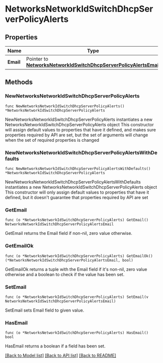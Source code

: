 # NetworksNetworkIdSwitchDhcpServerPolicyAlerts

## Properties

Name | Type | Description | Notes
------------ | ------------- | ------------- | -------------
**Email** | Pointer to [**NetworksNetworkIdSwitchDhcpServerPolicyAlertsEmail**](NetworksNetworkIdSwitchDhcpServerPolicyAlertsEmail.md) |  | [optional] 

## Methods

### NewNetworksNetworkIdSwitchDhcpServerPolicyAlerts

`func NewNetworksNetworkIdSwitchDhcpServerPolicyAlerts() *NetworksNetworkIdSwitchDhcpServerPolicyAlerts`

NewNetworksNetworkIdSwitchDhcpServerPolicyAlerts instantiates a new NetworksNetworkIdSwitchDhcpServerPolicyAlerts object
This constructor will assign default values to properties that have it defined,
and makes sure properties required by API are set, but the set of arguments
will change when the set of required properties is changed

### NewNetworksNetworkIdSwitchDhcpServerPolicyAlertsWithDefaults

`func NewNetworksNetworkIdSwitchDhcpServerPolicyAlertsWithDefaults() *NetworksNetworkIdSwitchDhcpServerPolicyAlerts`

NewNetworksNetworkIdSwitchDhcpServerPolicyAlertsWithDefaults instantiates a new NetworksNetworkIdSwitchDhcpServerPolicyAlerts object
This constructor will only assign default values to properties that have it defined,
but it doesn't guarantee that properties required by API are set

### GetEmail

`func (o *NetworksNetworkIdSwitchDhcpServerPolicyAlerts) GetEmail() NetworksNetworkIdSwitchDhcpServerPolicyAlertsEmail`

GetEmail returns the Email field if non-nil, zero value otherwise.

### GetEmailOk

`func (o *NetworksNetworkIdSwitchDhcpServerPolicyAlerts) GetEmailOk() (*NetworksNetworkIdSwitchDhcpServerPolicyAlertsEmail, bool)`

GetEmailOk returns a tuple with the Email field if it's non-nil, zero value otherwise
and a boolean to check if the value has been set.

### SetEmail

`func (o *NetworksNetworkIdSwitchDhcpServerPolicyAlerts) SetEmail(v NetworksNetworkIdSwitchDhcpServerPolicyAlertsEmail)`

SetEmail sets Email field to given value.

### HasEmail

`func (o *NetworksNetworkIdSwitchDhcpServerPolicyAlerts) HasEmail() bool`

HasEmail returns a boolean if a field has been set.


[[Back to Model list]](../README.md#documentation-for-models) [[Back to API list]](../README.md#documentation-for-api-endpoints) [[Back to README]](../README.md)


